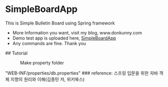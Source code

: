 # SimpleBoardApp
This is Simple Bulletin Board using Spring framework
<ul>
<li>More Information you want, visit my blog, www.donkunny.com</li>
<li>Demo test app is uploaded here, <a href="http://www.donkunny.com:8080/SimpleBoardApp/list">SimpleBoardApp</a></li>
<li>Any commands are fine. Thank you</li>
</ul>
## Tutorial
<ul>
<ol>Make property folder</ol>
</ul>
"WEB-INF/properties/db.properties"
### reference: 스프링 입문을 위한 자바 객체 지향의 원리와 이해(김종민 저, 위키북스)
